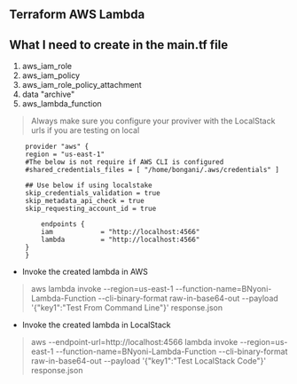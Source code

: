 ## Terraform AWS Lambda

## What I need to create in the main.tf file
1. aws_iam_role
2. aws_iam_policy
3. aws_iam_role_policy_attachment
4. data "archive"
5. aws_lambda_function

>Always make sure you configure your proviver with the LocalStack urls if you are testing on local
```
    provider "aws" {
    region = "us-east-1"
    #The below is not require if AWS CLI is configured
    #shared_credentials_files = [ "/home/bongani/.aws/credentials" ]

    ## Use below if using localstake
    skip_credentials_validation = true
    skip_metadata_api_check = true
    skip_requesting_account_id = true

        endpoints {    
        iam            = "http://localhost:4566"   
        lambda         = "http://localhost:4566"
    }
    }
 ```

* Invoke the created lambda in AWS
>aws lambda invoke --region=us-east-1 --function-name=BNyoni-Lambda-Function --cli-binary-format raw-in-base64-out --payload '{"key1":"Test From Command Line"}' response.json

* Invoke the created lambda in LocalStack
 >aws --endpoint-url=http://localhost:4566 lambda invoke --region=us-east-1 --function-name=BNyoni-Lambda-Function --cli-binary-format raw-in-base64-out --payload '{"key1":"Test LocalStack Code"}' response.json